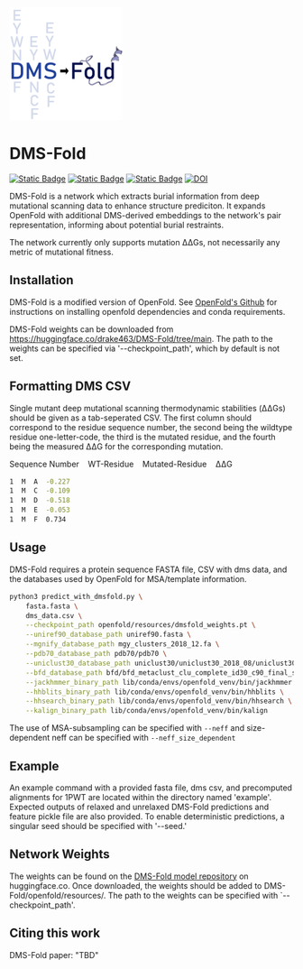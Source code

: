 <img src="imgs/dmsfold_logo.png" width="200" height="200"/>

# DMS-Fold

[![Static Badge](https://img.shields.io/badge/DMS--Fold-Weights-green)](https://huggingface.co/LindertLab/DMS-Fold/tree/main)       [![Static Badge](https://img.shields.io/badge/DMS--Fold-TrainingSet-green)](https://huggingface.co/datasets/LindertLab/dmsfold_training_set)      [![Static Badge](https://img.shields.io/badge/DMS--Fold-TestSets-yellow)](https://huggingface.co/datasets/LindertLab/megascale_casp14_cameo_sets)    [![DOI](https://zenodo.org/badge/DOI/10.5281/zenodo.15793742.svg)](https://doi.org/10.5281/zenodo.15793742)


DMS-Fold is a network which extracts burial information from deep mutational scanning data to enhance structure prediciton. It expands OpenFold with additional DMS-derived embeddings to the network's pair representation, informing about potential burial restraints.

The network currently only supports mutation ΔΔGs, not necessarily any metric of mutational fitness.

## Installation

DMS-Fold is a modified version of OpenFold. See [OpenFold's Github](https://github.com/aqlaboratory/openfold) for instructions on installing openfold dependencies and conda requirements.

DMS-Fold weights can be downloaded from https://huggingface.co/drake463/DMS-Fold/tree/main. The path to the weights can be specified via '--checkpoint_path', which by default is not set.

## Formatting DMS CSV

Single mutant deep mutational scanning thermodynamic stabilities (ΔΔGs) should be given as a tab-seperated CSV. The first column should correspond to the residue sequence number, the second being the wildtype residue one-letter-code, the third is the mutated residue, and the fourth being the measured ΔΔG for the corresponding mutation.

Sequence Number&nbsp;&nbsp;&nbsp;&nbsp;WT-Residue&nbsp;&nbsp;&nbsp;&nbsp;Mutated-Residue&nbsp;&nbsp;&nbsp;&nbsp;ΔΔG

```bash
1  M  A  -0.227
1  M  C  -0.109
1  M  D  -0.518
1  M  E  -0.053
1  M  F  0.734
```  

## Usage
DMS-Fold requires a protein sequence FASTA file, CSV with dms data, and the databases used by OpenFold for MSA/template information.
 
```bash
python3 predict_with_dmsfold.py \
    fasta.fasta \
    dms_data.csv \
    --checkpoint_path openfold/resources/dmsfold_weights.pt \
    --uniref90_database_path uniref90.fasta \
    --mgnify_database_path mgy_clusters_2018_12.fa \
    --pdb70_database_path pdb70/pdb70 \
    --uniclust30_database_path uniclust30/uniclust30_2018_08/uniclust30_2018_08 \
    --bfd_database_path bfd/bfd_metaclust_clu_complete_id30_c90_final_seq.sorted_opt \
    --jackhmmer_binary_path lib/conda/envs/openfold_venv/bin/jackhmmer \
    --hhblits_binary_path lib/conda/envs/openfold_venv/bin/hhblits \
    --hhsearch_binary_path lib/conda/envs/openfold_venv/bin/hhsearch \
    --kalign_binary_path lib/conda/envs/openfold_venv/bin/kalign
```
The use of MSA-subsampling can be specified with `--neff` and size-dependent neff can be specified with `--neff_size_dependent`

## Example
An example command with a provided fasta file, dms csv, and precomputed alignments for 1PWT are located within the directory named 'example'. Expected outputs of relaxed and unrelaxed DMS-Fold predictions and feature pickle file are also provided. To enable deterministic predictions, a singular seed should be specified with '--seed.'

## Network Weights
The weights can be found on the [DMS-Fold model repository](https://huggingface.co/LindertLab/DMS-Fold/tree/main) on huggingface.co. Once downloaded, the weights should be added to DMS-Fold/openfold/resources/. The path to the weights can be specified with `--checkpoint_path'.

## Citing this work
DMS-Fold paper: "TBD"
